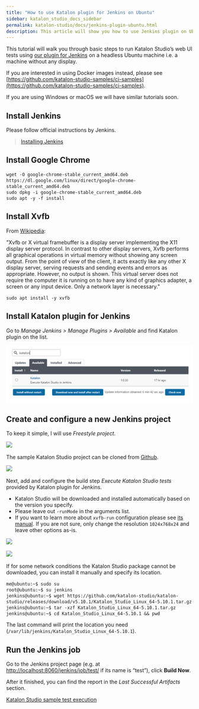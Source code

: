 ```yaml
---
title: "How to use Katalon plugin for Jenkins on Ubuntu" 
sidebar: katalon_studio_docs_sidebar
permalink: katalon-studio/docs/jenkins-plugin-ubuntu.html 
description: This article will show you how to use Jenkins plugin on Ubuntu.
---
```

This tutorial will walk you through basic steps to run Katalon Studio’s web UI tests using [our plugin for Jenkins](https://plugins.jenkins.io/katalon) on a headless Ubuntu machine i.e. a machine without any display.

If you are interested in using Docker images instead, please see [https://github.com/katalon-studio-samples/ci-samples](https://github.com/katalon-studio-samples/ci-samples).

If you are using Windows or macOS we will have similar tutorials soon.


## Install Jenkins

Please follow official instructions by Jenkins.

>[Installing Jenkins](https://jenkins.io/doc/book/installing/#debianubuntu)



## Install Google Chrome


```
wget -O google-chrome-stable_current_amd64.deb https://dl.google.com/linux/direct/google-chrome-stable_current_amd64.deb
sudo dpkg -i google-chrome-stable_current_amd64.deb
sudo apt -y -f install
```



## Install Xvfb

From [Wikipedia](https://en.wikipedia.org/wiki/Xvfb):

"Xvfb or X virtual framebuffer is a display server implementing the X11 display server protocol. In contrast to other display servers, Xvfb performs all graphical operations in virtual memory without showing any screen output. From the point of view of the client, it acts exactly like any other X display server, serving requests and sending events and errors as appropriate. However, no output is shown. This virtual server does not require the computer it is running on to have any kind of graphics adapter, a screen or any input device. Only a network layer is necessary."


```
sudo apt install -y xvfb
```



## Install Katalon plugin for Jenkins

Go to _Manage Jenkins > Manage Plugins > Available_ and find Katalon plugin on the list.


![](https://github.com/katalon-studio/docs-images/raw/master/katalon-studio/docs/jenkins-plugin-ubuntu/Picture1.png)

## Create and configure a new Jenkins project

To keep it simple, I will use _Freestyle project_.

![](https://github.com/katalon-studio/docs-images/raw/master/katalon-studio/docs/jenkins-plugin-ubuntu/Picture2.png)

The sample Katalon Studio project can be cloned from [Github](https://github.com/katalon-studio-samples/ci-samples).


![](https://github.com/katalon-studio/docs-images/raw/master/katalon-studio/docs/jenkins-plugin-ubuntu/Picture3.png)

Next, add and configure the build step _Execute Katalon Studio tests_ provided by Katalon plugin for Jenkins.



*   Katalon Studio will be downloaded and installed automatically based on the version you specify.
*   Please leave out `-runMode` in the arguments list.
*   If you want to learn more about `xvfb-run` configuration please see [its manual](http://manpages.ubuntu.com/manpages/xenial/man1/xvfb-run.1.html). If you are not sure, only change the resolution `1024x768x24` and leave other options as-is.


![](https://github.com/katalon-studio/docs-images/raw/master/katalon-studio/docs/jenkins-plugin-ubuntu/Picture4.png)


![](https://github.com/katalon-studio/docs-images/raw/master/katalon-studio/docs/jenkins-plugin-ubuntu/Picture5.png)

If for some network conditions the Katalon Studio package cannot be downloaded, you can install it manually and specify its location.


```
me@ubuntu:~$ sudo su
root@ubuntu:~$ su jenkins
jenkins@ubuntu:~$ wget https://github.com/katalon-studio/katalon-studio/releases/download/v5.10.1/Katalon_Studio_Linux_64-5.10.1.tar.gz
jenkins@ubuntu:~$ tar -xzf Katalon_Studio_Linux_64-5.10.1.tar.gz
jenkins@ubuntu:~$ cd Katalon_Studio_Linux_64-5.10.1 && pwd
```


The last command will print the location you need (`/var/lib/jenkins/Katalon_Studio_Linux_64-5.10.1`).


## Run the Jenkins job

Go to the Jenkins project page (e.g. at [http://localhost:8060/jenkins/job/test/](http://localhost:8060/jenkins/job/test/) if its name is “test”), click **Build Now**.

After it finished, you can find the report in the _Last Successful Artifacts_ section.

[Katalon Studio sample test execution](https://www.youtube.com/watch?v=AQKjz3txrZ4)
